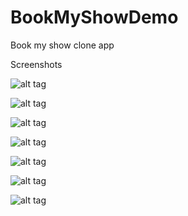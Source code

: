 # BookMyShowDemo
Book my show clone app

Screenshots

![alt tag](https://github.com/PankajGaikar/BookMyShowDemo/blob/master/Screenshots/Screen%20Shot%202016-11-05%20at%2011.18.03%20AM.png)



![alt tag](https://github.com/PankajGaikar/BookMyShowDemo/blob/master/Screenshots/Screen%20Shot%202016-11-05%20at%2011.18.42%20AM.png)



![alt tag](https://github.com/PankajGaikar/BookMyShowDemo/blob/master/Screenshots/Screen%20Shot%202016-11-05%20at%2011.19.45%20AM.png)



![alt tag](https://github.com/PankajGaikar/BookMyShowDemo/blob/master/Screenshots/Screen%20Shot%202016-11-05%20at%2011.19.39%20AM.png)



![alt tag](https://github.com/PankajGaikar/BookMyShowDemo/blob/master/Screenshots/Screen%20Shot%202016-11-05%20at%2011.20.14%20AM.png)



![alt tag](https://github.com/PankajGaikar/BookMyShowDemo/blob/master/Screenshots/Screen%20Shot%202016-11-05%20at%2011.20.25%20AM.png)



![alt tag](https://github.com/PankajGaikar/BookMyShowDemo/blob/master/Screenshots/Screen%20Shot%202016-11-05%20at%2011.20.54%20AM.png)
